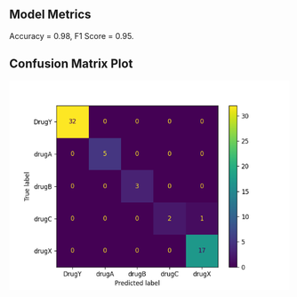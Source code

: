 ## Model Metrics

Accuracy = 0.98, F1 Score = 0.95.
## Confusion Matrix Plot
![Confusion Matrix](./Results/model_results.png)
